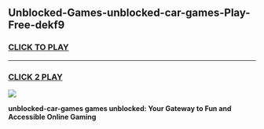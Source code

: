 
## Unblocked-Games-unblocked-car-games-Play-Free-dekf9
<h3>
<a href="https://premium76.site?title=unblocked-car-games&ref=24M">CLICK TO PLAY</a></h3>
<hr>

<h3>
<a href="https://premium76.site?title=unblocked-car-games&ref=24M">CLICK 2 PLAY</a>
  
</h3>

<a href="https://premium76.site?title=unblocked-car-games&ref=24M"><img src="https://clearcache.store/games.png"></a>


**unblocked-car-games games unblocked: Your Gateway to Fun and Accessible Online Gaming**
